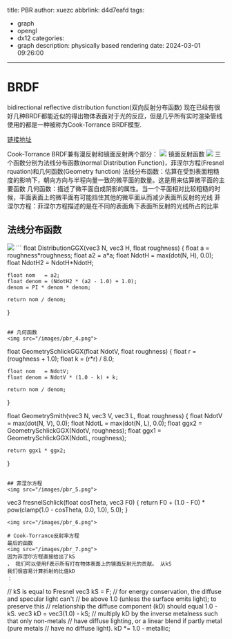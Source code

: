 title: PBR
author: xuezc
abbrlink: d4d7eafd
tags:
  - graph
  - opengl
  - dx12
categories:
  - graph
description: physically based rendering
date: 2024-03-01 09:26:00
---
# BRDF 
bidirectional reflective distribution function(双向反射分布函数)
现在已经有很好几种BRDF都能近似的得出物体表面对于光的反应，但是几乎所有实时渲染管线使用的都是一种被称为Cook-Torrance BRDF模型.

[链接地址](https://learnopengl.com/PBR/Theory "查看")

Cook-Torrance BRDF兼有漫反射和镜面反射两个部分：
<img src="/images/pbr_1.png">
镜面反射函数
<img src="/images/pbr_2.png">
 三个函数分别为法线分布函数(normal Distribution Function)，菲涅尔方程(Fresnel rquation)和几何函数(Geometry function)
 法线分布函数：估算在受到表面粗糙度的影响下，朝向方向与半程向量一致的微平面的数量。这是用来估算微平面的主要函数
 几何函数：描述了微平面自成阴影的属性。当一个平面相对比较粗糙的时候，平面表面上的微平面有可能挡住其他的微平面从而减少表面所反射的光线
 菲涅尔方程：菲涅尔方程描述的是在不同的表面角下表面所反射的光线所占的比率
 ## 法线分布函数
 <img src="/images/pbr_3.png">
 ```
 float DistributionGGX(vec3 N, vec3 H, float roughness)
{
    float a = roughness*roughness;
    float a2 = a*a;
    float NdotH = max(dot(N, H), 0.0);
    float NdotH2 = NdotH*NdotH;

    float nom   = a2;
    float denom = (NdotH2 * (a2 - 1.0) + 1.0);
    denom = PI * denom * denom;

    return nom / denom;
}
 ```
 
 ## 几何函数
 <img src="/images/pbr_4.png">
 ```
 float GeometrySchlickGGX(float NdotV, float roughness)
{
    float r = (roughness + 1.0);
    float k = (r*r) / 8.0;

    float nom   = NdotV;
    float denom = NdotV * (1.0 - k) + k;

    return nom / denom;
}

float GeometrySmith(vec3 N, vec3 V, vec3 L, float roughness)
{
    float NdotV = max(dot(N, V), 0.0);
    float NdotL = max(dot(N, L), 0.0);
    float ggx2 = GeometrySchlickGGX(NdotV, roughness);
    float ggx1 = GeometrySchlickGGX(NdotL, roughness);

    return ggx1 * ggx2;
}
 ```
 
 ## 菲涅尔方程
 <img src="/images/pbr_5.png">
 ```
 vec3 fresnelSchlick(float cosTheta, vec3 F0)
{
    return F0 + (1.0 - F0) * pow(clamp(1.0 - cosTheta, 0.0, 1.0), 5.0);
}
 ```
 <img src="/images/pbr_6.png">
 
 # Cook-Torrance反射率方程
 最后的函数
 <img src="/images/pbr_7.png">
因为菲涅尔方程直接给出了kS
， 我们可以使用F表示所有打在物体表面上的镜面反射光的贡献。 从kS
我们很容易计算折射的比值kD
：
 ```
// kS is equal to Fresnel
vec3 kS = F;
// for energy conservation, the diffuse and specular light can't
// be above 1.0 (unless the surface emits light); to preserve this
// relationship the diffuse component (kD) should equal 1.0 - kS.
vec3 kD = vec3(1.0) - kS;
// multiply kD by the inverse metalness such that only non-metals 
// have diffuse lighting, or a linear blend if partly metal (pure metals
// have no diffuse light).
kD *= 1.0 - metallic;
 ```